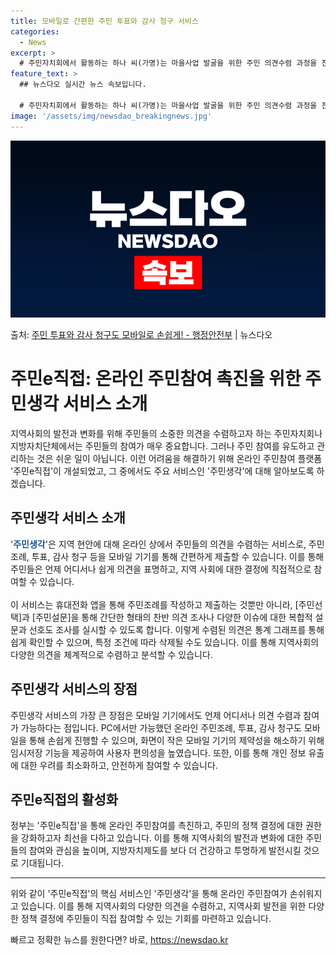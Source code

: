```yaml
---
title: 모바일로 간편한 주민 투표와 감사 청구 서비스
categories:
  - News
excerpt: >
  # 주민자치회에서 활동하는 하나 씨(가명)는 마을사업 발굴을 위한 주민 의견수렴 과정을 진행해야 했지만, 주…
feature_text: >
  ## 뉴스다오 실시간 뉴스 속보입니다.

  # 주민자치회에서 활동하는 하나 씨(가명)는 마을사업 발굴을 위한 주민 의견수렴 과정을 진행해야 했지만, 주…
image: '/assets/img/newsdao_breakingnews.jpg'
---
```


![뉴스다오 속보](/assets/img/newsdao_breakingnews.jpg)

<p>출처: <a href="https://newsdao.kr/3412" rel="dofollow">주민 투표와 감사 청구도 모바일로 손쉽게! - 행정안전부</a> | 뉴스다오</p>

<h1>주민e직접: 온라인 주민참여 촉진을 위한 주민생각 서비스 소개</h1>
<p data-ke-size="size16">지역사회의 발전과 변화를 위해 주민들의 소중한 의견을 수렴하고자 하는 주민자치회나 지방자치단체에서는 주민들의 참여가 매우 중요합니다. 그러나 주민 참여를 유도하고 관리하는 것은 쉬운 일이 아닙니다. 이런 어려움을 해결하기 위해 온라인 주민참여 플랫폼 '주민e직접'이 개설되었고, 그 중에서도 주요 서비스인 '주민생각'에 대해 알아보도록 하겠습니다.</p>

<h2 data-ke-size="size26">주민생각 서비스 소개</h2>
<p>'<b><span style="color: #1a5490;">주민생각</span></b>'은 지역 현안에 대해 온라인 상에서 주민들의 의견을 수렴하는 서비스로, 주민조례, 투표, 감사 청구 등을 모바일 기기를 통해 간편하게 제출할 수 있습니다. 이를 통해 주민들은 언제 어디서나 쉽게 의견을 표명하고, 지역 사회에 대한 결정에 직접적으로 참여할 수 있습니다.<br><br>
이 서비스는 휴대전화 앱을 통해 주민조례를 작성하고 제출하는 것뿐만 아니라, [주민선택]과 [주민설문]을 통해 간단한 형태의 찬반 의견 조사나 다양한 이슈에 대한 복합적 설문과 선호도 조사를 실시할 수 있도록 합니다. 이렇게 수렴된 의견은 통계 그래프를 통해 쉽게 확인할 수 있으며, 특정 조건에 따라 삭제될 수도 있습니다. 이를 통해 지역사회의 다양한 의견을 체계적으로 수렴하고 분석할 수 있습니다.</p>

<h2 data-ke-size="size26">주민생각 서비스의 장점</h2>
<p>주민생각 서비스의 가장 큰 장점은 모바일 기기에서도 언제 어디서나 의견 수렴과 참여가 가능하다는 점입니다. PC에서만 가능했던 온라인 주민조례, 투표, 감사 청구도 모바일을 통해 손쉽게 진행할 수 있으며, 화면이 작은 모바일 기기의 제약성을 해소하기 위해 임시저장 기능을 제공하여 사용자 편의성을 높였습니다. 또한, 이를 통해 개인 정보 유출에 대한 우려를 최소화하고, 안전하게 참여할 수 있습니다.</p>

<h2 data-ke-size="size26">주민e직접의 활성화</h2>
<p>정부는 '주민e직접'을 통해 온라인 주민참여를 촉진하고, 주민의 정책 결정에 대한 권한을 강화하고자 최선을 다하고 있습니다. 이를 통해 지역사회의 발전과 변화에 대한 주민들의 참여와 관심을 높이며, 지방자치제도를 보다 더 건강하고 투명하게 발전시킬 것으로 기대됩니다.</p>

<hr>
<p data-ke-size="size16">위와 같이 '주민e직접'의 핵심 서비스인 '주민생각'을 통해 온라인 주민참여가 손쉬워지고 있습니다. 이를 통해 지역사회의 다양한 의견을 수렴하고, 지역사회 발전을 위한 다양한 정책 결정에 주민들이 직접 참여할 수 있는 기회를 마련하고 있습니다.</p> 

빠르고 정확한 뉴스를 원한다면? 바로, <a href="https://newsdao.kr" rel="dofollow">https://newsdao.kr</a>


